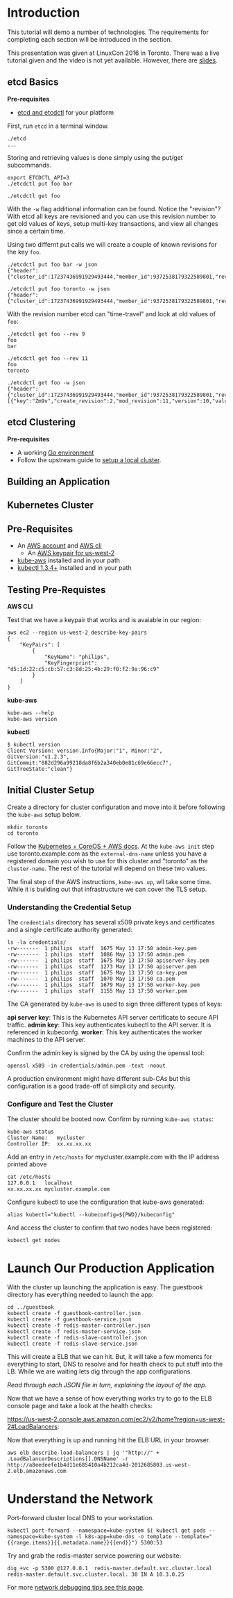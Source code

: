 # Introduction

This tutorial will demo a number of technologies. The requirements for completing each section will be introduced in the section.

This presentation was given at LinuxCon 2016 in Toronto. There was a live tutorial given and the video is not yet available. However, there are [slides](https://speakerdeck.com/philips/2016-LinuxCon-NA-CoreOS-A-Tutorial-on-Hyperscale-Infrastructure).

## etcd Basics


**Pre-requisites**

- [etcd and etcdctl](https://github.com/coreos/etcd/releases/tag/v3.0.6) for your platform

First, run `etcd` in a terminal window.

```
./etcd
...
```

Storing and retrieving values is done simply using the put/get subcommands.

```
export ETCDCTL_API=3
./etcdctl put foo bar
```

```
./etcdctl get foo
```

With the `-w` flag additional information can be found. Notice the "revision"? With etcd all keys are revisioned and you can use this revision number to get old values of keys, setup multi-key transactions, and view all changes since a certain time.

Using two differnt put calls we will create a couple of known revisions for the key `foo`.

```
./etcdctl put foo bar -w json
{"header":{"cluster_id":17237436991929493444,"member_id":9372538179322589801,"revision":9,"raft_term":2}}
```

```
./etcdctl put foo toronto -w json
{"header":{"cluster_id":17237436991929493444,"member_id":9372538179322589801,"revision":11,"raft_term":2}}
```

With the revision number etcd can "time-travel" and look at old values of `foo`:

```
./etcdctl get foo --rev 9
foo
bar
```

```
./etcdctl get foo --rev 11
foo
toronto
```

```
./etcdctl get foo -w json
{"header":{"cluster_id":17237436991929493444,"member_id":9372538179322589801,"revision":11,"raft_term":2},"kvs":[{"key":"Zm9v","create_revision":2,"mod_revision":11,"version":10,"value":"dG9yb250bw=="}],"count":1}
```


## etcd Clustering


**Pre-requisites**

- A working [Go environment](https://golang.org/doc/install)
- Follow the upstream guide to [setup a local cluster](https://github.com/coreos/etcd/blob/master/Documentation/dev-guide/local_cluster.md#local-multi-member-cluster).

## Building an Application

## Kubernetes Cluster

## Pre-Requisites

- An [AWS account](http://aws.amazon.com/) and [AWS cli](https://aws.amazon.com/cli/)
  - An [AWS keypair for us-west-2](https://us-west-2.console.aws.amazon.com/ec2/v2/home?region=us-west-2#KeyPairs:sort=keyName)
- [kube-aws](https://coreos.com/kubernetes/docs/latest/kubernetes-on-aws.html) installed and in your path
- [kubectl 1.3.4+](https://coreos.com/kubernetes/docs/latest/configure-kubectl.html) installed and in your path

## Testing Pre-Requistes

**AWS CLI**

Test that we have a keypair that works and is avaiable in our region:

```
aws ec2 --region us-west-2 describe-key-pairs
{
    "KeyPairs": [
        {
            "KeyName": "philips",
            "KeyFingerprint": "d5:1d:22:c5:cb:57:c3:8d:25:4b:29:f0:f2:9a:96:c9"
        }
    ]
}
```

**kube-aws**

```
kube-aws --help
kube-aws version
```

**kubectl**

```
$ kubectl version
Client Version: version.Info{Major:"1", Minor:"2", GitVersion:"v1.2.3", GitCommit:"882d296a99218da8f6b2a340eb0e81c69e66ecc7", GitTreeState:"clean"}
```

## Initial Cluster Setup

Create a directory for cluster configuration and move into it before following the `kube-aws` setup below.

```
mkdir toronto
cd toronto
```

Follow the [Kubernetes + CoreOS + AWS docs](https://coreos.com/kubernetes/docs/latest/kubernetes-on-aws.html). At the `kube-aws init` step use toronto.example.com as the `external-dns-name` unless you have a registered domain you wish to use for this cluster and "toronto" as the `cluster-name`. The rest of the tutorial will depend on these two values.

The final step of the AWS instructions, `kube-aws up`, wll take some time. While it is building out that infrastructure we can cover the TLS setup.

### Understanding the Credential Setup

The `credentials` directory has several x509 private keys and certificates and a single certificate authority generated:

```
ls -la credentials/
-rw-------  1 philips  staff  1675 May 13 17:50 admin-key.pem
-rw-------  1 philips  staff  1086 May 13 17:50 admin.pem
-rw-------  1 philips  staff  1675 May 13 17:50 apiserver-key.pem
-rw-------  1 philips  staff  1273 May 13 17:50 apiserver.pem
-rw-------  1 philips  staff  1675 May 13 17:50 ca-key.pem
-rw-------  1 philips  staff  1070 May 13 17:50 ca.pem
-rw-------  1 philips  staff  1679 May 13 17:50 worker-key.pem
-rw-------  1 philips  staff  1155 May 13 17:50 worker.pem
```

The CA generated by `kube-aws` is used to sign three different types of keys:

**api server key**: This is the Kubernetes API server certificate to secure API traffic.
**admin key**: This key authenticates kubectl to the API server. It is referenced in kubeconfg.
**worker**: This key authenticates the worker machines to the API server.

Confirm the admin key is signed by the CA by using the openssl tool:

```
openssl x509 -in credentials/admin.pem -text -noout
```

A production environment might have different sub-CAs but this configuration is a good trade-off of simplicity and security.

### Configure and Test the Cluster

The cluster should be booted now. Confirm by running `kube-aws status`:

```
kube-aws status
Cluster Name:   mycluster
Controller IP:  xx.xx.xx.xx
```

Add an entry in `/etc/hosts` for mycluster.example.com with the IP address printed above 

```
cat /etc/hosts
127.0.0.1	localhost
xx.xx.xx.xx mycluster.example.com
```

Configure kubectl to use the configuration that kube-aws generated:

```
alias kubectl="kubectl --kubeconfig=${PWD}/kubeconfig"
```

And access the cluster to confirm that two nodes have been registered:

```
kubectl get nodes
```

# Launch Our Production Application

With the cluster up launching the application is easy. The guestbook directory has everything needed to launch the app:

```
cd ../guestbook
kubectl create -f guestbook-controller.json
kubectl create -f guestbook-service.json
kubectl create -f redis-master-controller.json
kubectl create -f redis-master-service.json
kubectl create -f redis-slave-controller.json
kubectl create -f redis-slave-service.json
```

This will create a ELB that we can hit. But, it will take a few moments for everything to start, DNS to resolve and for health check to put stuff into the LB. While we are waiting lets dig through the app configurations.

*Read through each JSON file in turn, explaining the layout of the app*.

Now that we have a sense of how everything works try to go to the ELB console page and take a look at the health checks:

https://us-west-2.console.aws.amazon.com/ec2/v2/home?region=us-west-2#LoadBalancers:

Now that everything is up and running hit the ELB URL in your browser.


```
aws elb describe-load-balancers | jq '"http://" + .LoadBalancerDescriptions[].DNSName' -r
http://a8eedeefe1b4d11e685410a4b212ca4d-2012685803.us-west-2.elb.amazonaws.com
```

# Understand the Network

Port-forward cluster local DNS to your workstation.

```
kubectl port-forward --namespace=kube-system $( kubectl get pods --namespace=kube-system -l k8s-app=kube-dns -o template --template="{{range.items}}{{.metadata.name}}{{end}}") 5300:53
```

Try and grab the redis-master service powering our website:

```
dig +vc -p 5300 @127.0.0.1  redis-master.default.svc.cluster.local
redis-master.default.svc.cluster.local. 30 IN A 10.3.0.25
```

For more [network debugging tips see this page](https://github.com/coreos/docs/blob/master/kubernetes/network-troubleshooting.md).

